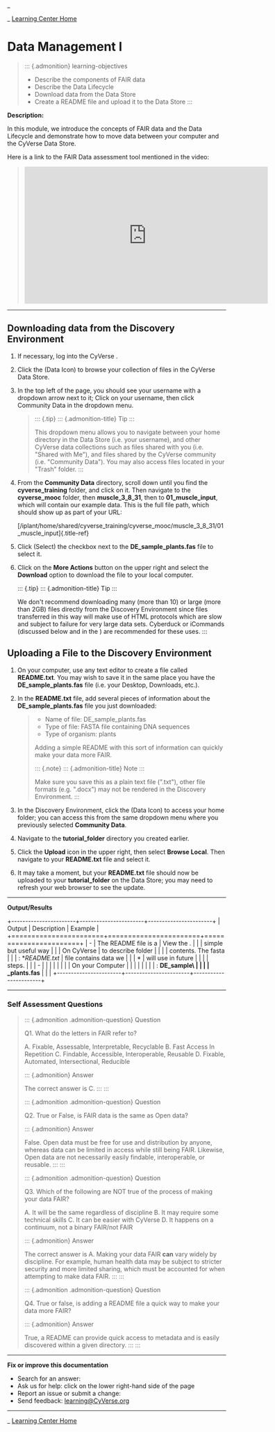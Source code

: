 \_

\_ [Learning Center Home](http://learning.cyverse.org/)

Data Management I
=================

> ::: {.admonition}
> learning-objectives
>
> -   Describe the components of FAIR data
> -   Describe the Data Lifecycle
> -   Download data from the Data Store
> -   Create a README file and upload it to the Data Store
> :::

**Description:**

In this module, we introduce the concepts of FAIR data and the Data
Lifecycle and demonstrate how to move data between your computer and the
CyVerse Data Store.

Here is a link to the FAIR Data assessment tool mentioned in the video:

> <div class="video-container">
> <iframe width="560" height="315" src="https://www.youtube.com/embed/yDptqWLfxXk" title="YouTube video player" frameborder="0" allow="accelerometer; autoplay; clipboard-write; encrypted-media; gyroscope; picture-in-picture" allowfullscreen></iframe>
> </div>

------------------------------------------------------------------------

Downloading data from the Discovery Environment
-----------------------------------------------

1.  If necessary, log into the CyVerse .
2.  Click the (Data Icon) to browse your collection of files in the
    CyVerse Data Store.
3.  In the top left of the page, you should see your username with a
    dropdown arrow next to it; Click on your username, then click
    Community Data in the dropdown menu.

    > ::: {.tip}
    > ::: {.admonition-title}
    > Tip
    > :::
    >
    > This dropdown menu allows you to navigate between your home
    > directory in the Data Store (i.e. your username), and other
    > CyVerse data collections such as files shared with you (i.e.
    > \"Shared with Me\"), and files shared by the CyVerse community
    > (i.e. \"Community Data\"). You may also access files located in
    > your \"Trash\" folder.
    > :::

4.  From the **Community Data** directory, scroll down until you find
    the **cyverse\_training** folder, and click on it. Then navigate to
    the **cyverse\_mooc** folder, then **muscle\_3\_8\_31**, then to
    **01\_muscle\_input**, which will contain our example data. This is
    the full file path, which should show up as part of your URL:

    [/iplant/home/shared/cyverse\_training/cyverse\_mooc/muscle\_3\_8\_31/01\_muscle\_input]{.title-ref}

5.  Click (Select) the checkbox next to the **DE\_sample\_plants.fas**
    file to select it.
6.  Click on the **More Actions** button on the upper right and select
    the **Download** option to download the file to your local computer.

    ::: {.tip}
    ::: {.admonition-title}
    Tip
    :::

    We don\'t recommend downloading many (more than 10) or large (more
    than 2GB) files directly from the Discovery Environment since files
    transferred in this way will make use of HTML protocols which are
    slow and subject to failure for very large data sets. Cyberduck or
    iCommands (discussed below and in the ) are recommended for these
    uses.
    :::

Uploading a File to the Discovery Environment
---------------------------------------------

1.  On your computer, use any text editor to create a file called
    **README.txt**. You may wish to save it in the same place you have
    the **DE\_sample\_plants.fas** file (i.e. your Desktop, Downloads,
    etc.).
2.  In the **README.txt** file, add several pieces of information about
    the **DE\_sample\_plants.fas** file you just downloaded:

    > -   Name of file: DE\_sample\_plants.fas
    > -   Type of file: FASTA file containing DNA sequences
    > -   Type of organism: plants
    >
    > Adding a simple README with this sort of information can quickly
    > make your data more FAIR.
    >
    > ::: {.note}
    > ::: {.admonition-title}
    > Note
    > :::
    >
    > Make sure you save this as a plain text file (\".txt\"), other
    > file formats (e.g. \".docx\") may not be rendered in the Discovery
    > Environment.
    > :::

3.  In the Discovery Environment, click the (Data Icon) to access your
    home folder; you can access this from the same dropdown menu where
    you previously selected **Community Data**.
4.  Navigate to the **tutorial\_folder** directory you created earlier.
5.  Click the **Upload** icon in the upper right, then select **Browse
    Local**. Then navigate to your **README.txt** file and select it.
6.  It may take a moment, but your **README.txt** file should now be
    uploaded to your **tutorial\_folder** on the Data Store; you may
    need to refresh your web browser to see the update.

------------------------------------------------------------------------

**Output/Results**

+-----------------------+-----------------------+-----------------------+
| Output                | Description           | Example               |
+=======================+=======================+=======================+
| -                     | The README file is a  | View the .            |
|                       | simple but useful way |                       |
|     On CyVerse        | to describe folder    |                       |
|                       | contents. The fasta   |                       |
|     :   **README.txt* | file contains data we |                       |
| *                     | will use in future    |                       |
|                       | steps.                |                       |
| -                     |                       |                       |
|                       |                       |                       |
|     On your Computer  |                       |                       |
|                       |                       |                       |
|     :   **DE\_sample\ |                       |                       |
| _plants.fas**         |                       |                       |
+-----------------------+-----------------------+-----------------------+

------------------------------------------------------------------------

### Self Assessment Questions

> ::: {.admonition .admonition-question}
> Question
>
> Q1. What do the letters in FAIR refer to?
>
> A.  Fixable, Assessable, Interpretable, Recyclable
> B.  Fast Access In Repetition
> C.  Findable, Accessible, Interoperable, Reusable
> D.  Fixable, Automated, Intersectional, Reducible
>
> ::: {.admonition}
> Answer
>
> The correct answer is C.
> :::
> :::
>
> ::: {.admonition .admonition-question}
> Question
>
> Q2. True or False, is FAIR data is the same as Open data?
>
> ::: {.admonition}
> Answer
>
> False. Open data must be free for use and distribution by anyone,
> whereas data can be limited in access while still being FAIR.
> Likewise, Open data are not necessarily easily findable,
> interoperable, or reusable.
> :::
> :::
>
> ::: {.admonition .admonition-question}
> Question
>
> Q3. Which of the following are NOT true of the process of making your
> data FAIR?
>
> A.  It will be the same regardless of discipline
> B.  It may require some technical skills
> C.  It can be easier with CyVerse
> D.  It happens on a continuum, not a binary FAIR/not FAIR
>
> ::: {.admonition}
> Answer
>
> The correct answer is A. Making your data FAIR **can** vary widely by
> discipline. For example, human health data may be subject to stricter
> security and more limited sharing, which must be accounted for when
> attempting to make data FAIR.
> :::
> :::
>
> ::: {.admonition .admonition-question}
> Question
>
> Q4. True or false, is adding a README file a quick way to make your
> data more FAIR?
>
> ::: {.admonition}
> Answer
>
> True, a README can provide quick access to metadata and is easily
> discovered within a given directory.
> :::
> :::

------------------------------------------------------------------------

**Fix or improve this documentation**

-   Search for an answer:
-   Ask us for help: click on the lower right-hand side of the page
-   Report an issue or submit a change:
-   Send feedback: [learning\@CyVerse.org](learning@CyVerse.org)

------------------------------------------------------------------------

\_ [Learning Center Home](http://learning.cyverse.org/)



